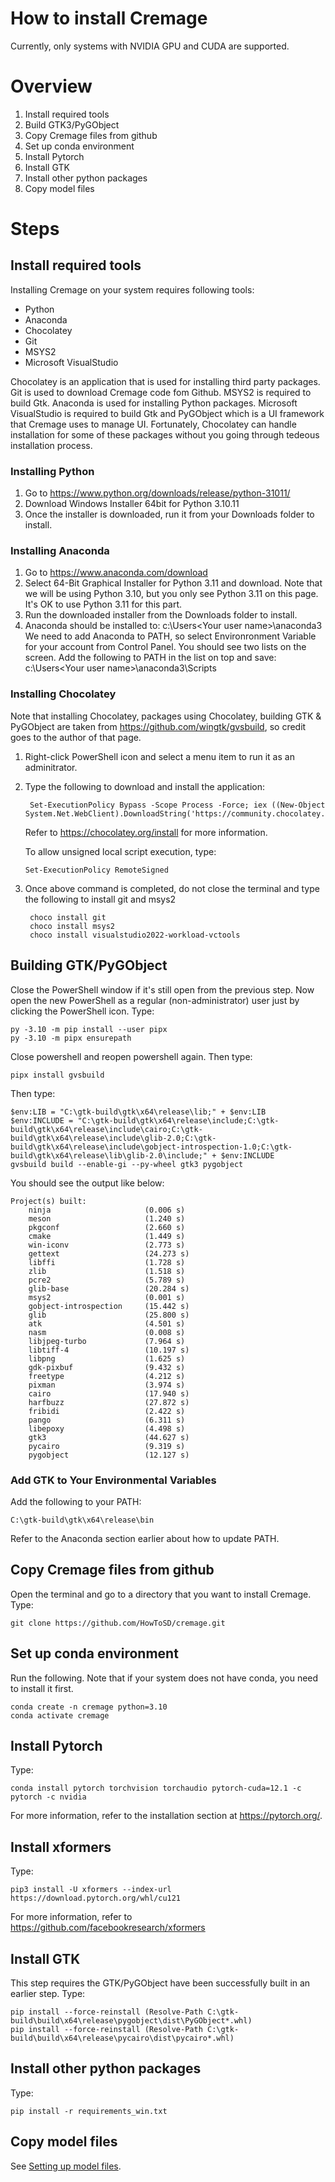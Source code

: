 # How to install Cremage

Currently, only systems with NVIDIA GPU and CUDA are supported.

# Overview
1. Install required tools
2. Build GTK3/PyGObject
3. Copy Cremage files from github
4. Set up conda environment
5. Install Pytorch
6. Install GTK
7. Install other python packages
8. Copy model files

# Steps
## Install required tools

   Installing Cremage on your system requires following tools:
   * Python
   * Anaconda
   * Chocolatey
   * Git
   * MSYS2
   * Microsoft VisualStudio

Chocolatey is an application that is used for installing third party packages.
Git is used to download Cremage code fom Github. MSYS2 is required to build Gtk. Anaconda is used for installing Python packages. Microsoft VisualStudio is required to build Gtk and PyGObject which is a UI framework that Cremage uses to manage UI.
Fortunately, Chocolatey can handle installation for some of these packages without you going through tedeous installation process.

### Installing Python
1. Go to https://www.python.org/downloads/release/python-31011/
2. Download Windows Installer 64bit for Python 3.10.11
3. Once the installer is downloaded, run it from your Downloads folder to install.

### Installing Anaconda
1. Go to https://www.anaconda.com/download
1. Select 64-Bit Graphical Installer for Python 3.11 and download. Note that we will be using Python 3.10, but you only see Python 3.11 on this page. It's OK to use Python 3.11 for this part.
1. Run the downloaded installer from the Downloads folder to install.
1. Anaconda should be installed to:
   c:\Users\<Your user name>\anaconda3\
   We need to add Anaconda to PATH, so select Environronment Variable for your account from Control Panel. You should see two lists on the screen. Add the following to PATH in the list on top and save:
   c:\Users\<Your user name>\anaconda3\Scripts

### Installing Chocolatey
Note that installing Chocolatey, packages using Chocolatey, building GTK & PyGObject are taken from https://github.com/wingtk/gvsbuild, so credit goes to the author of that page.

1. Right-click PowerShell icon and select a menu item to run it as an adminitrator.
2. Type the following to download and install the application:
   ```
    Set-ExecutionPolicy Bypass -Scope Process -Force; iex ((New-Object System.Net.WebClient).DownloadString('https://community.chocolatey.org/install.ps1'))
   ```
   Refer to https://chocolatey.org/install for more information.

   To allow unsigned local script execution, type:
   ```
   Set-ExecutionPolicy RemoteSigned
   ```

3. Once above command is completed, do not close the terminal and type the following to install git and msys2
   ```
    choco install git
    choco install msys2
    choco install visualstudio2022-workload-vctools
   ```

## Building GTK/PyGObject
Close the PowerShell window if it's still open from the previous step.
Now open the new PowerShell as a regular (non-administrator) user just by clicking the PowerShell icon.
Type:
```
py -3.10 -m pip install --user pipx
py -3.10 -m pipx ensurepath
```

Close powershell and reopen powershell again. Then type:
```
pipx install gvsbuild
```

Then type:
```
$env:LIB = "C:\gtk-build\gtk\x64\release\lib;" + $env:LIB
$env:INCLUDE = "C:\gtk-build\gtk\x64\release\include;C:\gtk-build\gtk\x64\release\include\cairo;C:\gtk-build\gtk\x64\release\include\glib-2.0;C:\gtk-build\gtk\x64\release\include\gobject-introspection-1.0;C:\gtk-build\gtk\x64\release\lib\glib-2.0\include;" + $env:INCLUDE
gvsbuild build --enable-gi --py-wheel gtk3 pygobject
```

You should see the output like below:
```
Project(s) built:
    ninja                     (0.006 s)
    meson                     (1.240 s)
    pkgconf                   (2.660 s)
    cmake                     (1.449 s)
    win-iconv                 (2.773 s)
    gettext                   (24.273 s)
    libffi                    (1.728 s)
    zlib                      (1.518 s)
    pcre2                     (5.789 s)
    glib-base                 (20.284 s)
    msys2                     (0.001 s)
    gobject-introspection     (15.442 s)
    glib                      (25.800 s)
    atk                       (4.501 s)
    nasm                      (0.008 s)
    libjpeg-turbo             (7.964 s)
    libtiff-4                 (10.197 s)
    libpng                    (1.625 s)
    gdk-pixbuf                (9.432 s)
    freetype                  (4.212 s)
    pixman                    (3.974 s)
    cairo                     (17.940 s)
    harfbuzz                  (27.872 s)
    fribidi                   (2.422 s)
    pango                     (6.311 s)
    libepoxy                  (4.498 s)
    gtk3                      (44.627 s)
    pycairo                   (9.319 s)
    pygobject                 (12.127 s)
```

### Add GTK to Your Environmental Variables
Add the following to your PATH:
```
C:\gtk-build\gtk\x64\release\bin
```
Refer to the Anaconda section earlier about how to update PATH.

## Copy Cremage files from github

   Open the terminal and go to a directory that you want to install Cremage.
   Type:

```
git clone https://github.com/HowToSD/cremage.git
```

## Set up conda environment

Run the following. Note that if your system does not have conda, you need to install it first.

```
conda create -n cremage python=3.10
conda activate cremage
```

## Install Pytorch
Type:
```
conda install pytorch torchvision torchaudio pytorch-cuda=12.1 -c pytorch -c nvidia
```
For more information, refer to the installation section at https://pytorch.org/.

## Install xformers
Type:
```
pip3 install -U xformers --index-url https://download.pytorch.org/whl/cu121
```
For more information, refer to https://github.com/facebookresearch/xformers

## Install GTK
This step requires the GTK/PyGObject have been successfully built in an earlier step.
Type:
```
pip install --force-reinstall (Resolve-Path C:\gtk-build\build\x64\release\pygobject\dist\PyGObject*.whl)
pip install --force-reinstall (Resolve-Path C:\gtk-build\build\x64\release\pycairo\dist\pycairo*.whl)
```

## Install other python packages
Type:
```
pip install -r requirements_win.txt
```

## Copy model files
See [Setting up model files](setting_up_model_files.md).

